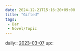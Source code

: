 ```yaml
---
date: 2024-12-21T15:16:20+09:00
title: "Gifted"
tags:
 - Bar
 - Novel/Topic
---
```


daily:: [2023-03-07](Daily_Note/2023-03-07.md)
up::